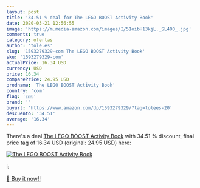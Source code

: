 ```yaml
---
layout: post
title: '34.51 % deal for The LEGO BOOST Activity Book'
date: 2020-03-21 12:56:55
image: 'https://m.media-amazon.com/images/I/51oibH13kjL._SL400_.jpg'
comments: true
category: ofertas
author: 'tole.es'
slug: '1593279329-com The LEGO BOOST Activity Book'
sku: '1593279329-com'
actualPrice: 16.34 USD
currency: USD
price: 16.34
comparePrice: 24.95 USD
prodname: 'The LEGO BOOST Activity Book'
country: 'com'
flag: '🇺🇸'
brand: ''
buyurl: 'https://www.amazon.com/dp/1593279329/?tag=tolees-20'
descuento: '34.51'
average: '16.34'
---
```


There's a deal [The LEGO BOOST Activity Book](https://www.amazon.com/dp/1593279329/?tag=tolees-20)  with  34.51 % discount, final price tag of  16.34 USD (original: 24.95 USD) here:

[![The LEGO BOOST Activity Book](https://m.media-amazon.com/images/I/51oibH13kjL._SL400_.jpg)](https://www.amazon.com/dp/1593279329/?tag=tolees-20)

ℹ️:


[🛒 Buy it now!!](https://www.amazon.com/dp/1593279329/?tag=tolees-20)
